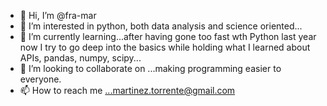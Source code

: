 - 👋 Hi, I’m @fra-mar
- 👀 I’m interested in python, both data analysis and science oriented...
- 🌱 I’m currently learning...after having gone too fast wth Python last year now I try to go deep into the basics while holding what I learned about APIs, pandas, numpy, scipy...
- 💞️ I’m looking to collaborate on ...making programming easier to everyone.
- 📫 How to reach me ...martinez.torrente@gmail.com

<!---
fra-mar/fra-mar is a ✨ special ✨ repository because its `README.md` (this file) appears on your GitHub profile.
You can click the Preview link to take a look at your changes.
--->
